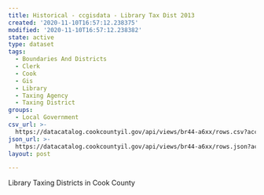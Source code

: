 ```yaml
---
title: Historical - ccgisdata - Library Tax Dist 2013
created: '2020-11-10T16:57:12.238375'
modified: '2020-11-10T16:57:12.238382'
state: active
type: dataset
tags:
  - Boundaries And Districts
  - Clerk
  - Cook
  - Gis
  - Library
  - Taxing Agency
  - Taxing District
groups:
  - Local Government
csv_url: >-
  https://datacatalog.cookcountyil.gov/api/views/br44-a6xx/rows.csv?accessType=DOWNLOAD
json_url: >-
  https://datacatalog.cookcountyil.gov/api/views/br44-a6xx/rows.json?accessType=DOWNLOAD
layout: post

---
```

Library Taxing Districts in Cook County
